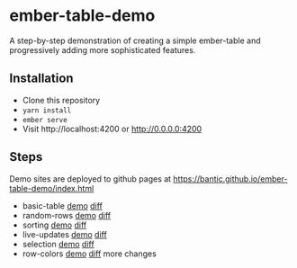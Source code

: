 # ember-table-demo

A step-by-step demonstration of creating a simple ember-table and
progressively adding more sophisticated features.

## Installation

- Clone this repository
- `yarn install`
- `ember serve`
- Visit http://localhost:4200 or http://0.0.0.0:4200

## Steps

Demo sites are deployed to github pages at https://bantic.github.io/ember-table-demo/index.html

- basic-table [demo](https://bantic.github.io/ember-table-demo/basic-table/) [diff](https://github.com/bantic/ember-table-demo/compare/setup...basic-table)
- random-rows [demo](https://bantic.github.io/ember-table-demo/random-rows/) [diff](https://github.com/bantic/ember-table-demo/compare/basic-table...random-rows)
- sorting [demo](https://bantic.github.io/ember-table-demo/sorting/) [diff](https://github.com/bantic/ember-table-demo/compare/random-rows...sorting)
- live-updates [demo](https://bantic.github.io/ember-table-demo/live-updates/) [diff](https://github.com/bantic/ember-table-demo/compare/sorting...live-updates)
- selection [demo](https://bantic.github.io/ember-table-demo/selection/) [diff](https://github.com/bantic/ember-table-demo/compare/live-updates...selection)
- row-colors [demo](https://bantic.github.io/ember-table-demo/row-colors/) [diff](https://github.com/bantic/ember-table-demo/compare/selection...row-colors)
more changes 
